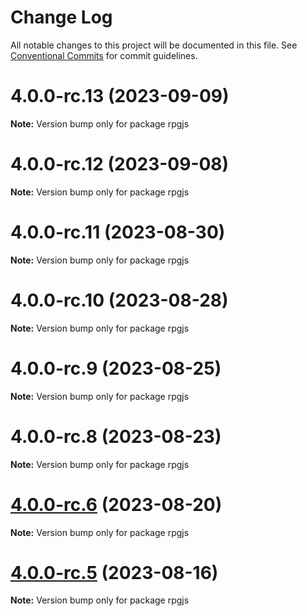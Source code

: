# Change Log

All notable changes to this project will be documented in this file.
See [Conventional Commits](https://conventionalcommits.org) for commit guidelines.

# 4.0.0-rc.13 (2023-09-09)

**Note:** Version bump only for package rpgjs





# 4.0.0-rc.12 (2023-09-08)

**Note:** Version bump only for package rpgjs





# 4.0.0-rc.11 (2023-08-30)

**Note:** Version bump only for package rpgjs





# 4.0.0-rc.10 (2023-08-28)

**Note:** Version bump only for package rpgjs





# 4.0.0-rc.9 (2023-08-25)

**Note:** Version bump only for package rpgjs





# 4.0.0-rc.8 (2023-08-23)

**Note:** Version bump only for package rpgjs





# [4.0.0-rc.6](https://github.com/RSamaium/RPG-JS/compare/v4.0.0-rc.5...v4.0.0-rc.6) (2023-08-20)

**Note:** Version bump only for package rpgjs





# [4.0.0-rc.5](https://github.com/RSamaium/RPG-JS/compare/v4.0.0-rc.4...v4.0.0-rc.5) (2023-08-16)

**Note:** Version bump only for package rpgjs
